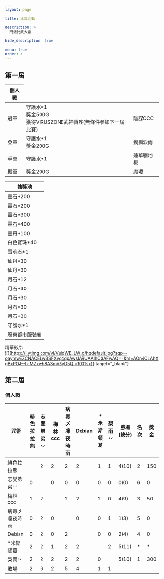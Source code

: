 ```yaml
---
layout: page

title: 比武活動

description: >
  門派比武大會

hide_description: true

menu: true
order: 7
---
```


## 第一屆
<table>
  <thead>
    <tr>
      <th>個人戰</th>
    </tr>
  </thead>
  <tbody>
    <tr>
      <td>冠軍</td>
      <td>守護水*1<br />獎金500G<br />獲得VIRUSZONE武神寶座(無條件參加下一屆比賽)</td>
      <td>陰謀CCC</td>
    </tr>
    <tr>
      <td>亞軍</td>
      <td>守護水*1<br />獎金200G</td>
      <td>獨孤淚雨</td>
    </tr>
    <tr>
      <td>季軍</td>
      <td>守護水*1</td>
      <td>蓮華躺地板</td>
    </tr>
    <tr>
      <td>殿軍</td>
      <td>獎金200G</td>
      <td>魔璦</td>
    </tr>
  </tbody>
</table>

| 抽獎池         |
|----------------|
| 靈石*200       |
| 靈石*200       |
| 靈石*300       |
| 靈石*400       |
| 靈丹*100       |
| 白色寶珠*40    |
| 雪魂石*1       |
| 仙丹*30        |
| 仙丹*30        |
| 月石*12        |
| 月石*30        |
| 月石*30        |
| 月石*30        |
| 月石*30        |
| 守護水*1       |
| 廢棄都市服裝箱 |

精華影片:  
[![](https://i.ytimg.com/vi/VuiqWE_LW_o/hqdefault.jpg?sqp=-oaymwEZCNACELwBSFXyq4qpAwsIARUAAIhCGAFwAQ==&rs=AOn4CLAhXgBxPOJ--h-MZxwh8A3mV6yD5Q =100%x)](https://www.youtube.com/watch?v=VuiqWE_LW_o "第一屆 精彩集錦"){:target="_blank"}

## 第二屆
### 個人戰
|咒術|緋色拉拉熊|志燮弟弟丷|梅林ccc|病毒乄凜夜時雨|Debian|*米斯頓葛|梨雨丷|勝場(總分)|名次|獎金|
|----------------|------------|------------|---------|----------------|--------|-----------|--------|-------------|------|------|
|緋色拉拉熊||2|2|2|2|1|1|4(10)|2|150|
|志燮弟弟丷|0||0|0|0|0|0|0(0)|6|0|
|梅林ccc|1|2||2|2|2|0|4(9)|3|50|
|病毒乄凜夜時雨|0|2|0||0|0|1|1(3)|5|0|
|Debian|0|2|0|2||0|0|2(4)|4|0|
|\*米斯頓葛|2|2|1|2|2||2|5(11)|*|*|
|梨雨丷|2|2|2|2|2|0||5(10)|1|300|
|敗場|2|6|2|5|4|1|1||||
